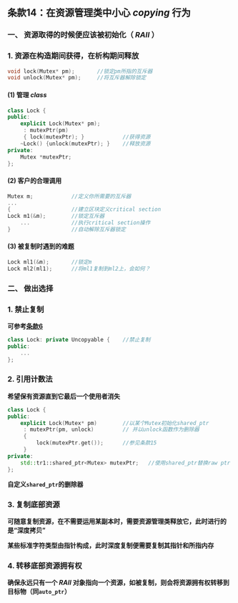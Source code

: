## 条款14：在资源管理类中小心 $copying$ 行为

### 一、 资源取得的时候便应该被初始化（ $RAII$ ）

### 1. 资源在构造期间获得，在析构期间释放

```C++
void lock(Mutex* pm);		//锁定pm所指的互斥器
void unlock(Mutex* pm);		//将互斥器解除锁定
```

#### (1) 管理 $class$

```C++
class Lock {
public:
    explicit Lock(Mutex* pm);
     : mutexPtr(pm)
     { lock(mutexPtr); }			//获得资源
    ~Lock() {unlock(mutexPtr); }	//释放资源
private:
    Mutex *mutexPtr;
};
```



#### (2) 客户的合理调用

```C++
Mutex m;			//定义你所需要的互斥器
...
{					//建立区块定义critical section
Lock m1(&m);		//锁定互斥器
	...				//执行critical section操作
}					//自动解除互斥器锁定
```



#### (3) 被复制时遇到的难题

```C++
Lock ml1(&m);		//锁定m
Lock ml2(ml1);		//将ml1复制到ml2上，会如何？
```



### 二、 做出选择

### 1. 禁止复制

**可参考[条款6](F:\滔天\文件\学校\大学\专业\C++\C++笔记\2.构造、析构、赋值运算\条款06：拒绝编译器自动生成的函数.md)**

```C++
class Lock: private Uncopyable {	//禁止复制
public:
    ...
};
```



### 2. 引用计数法

**希望保有资源直到它最后一个使用者消失**

```C++
class Lock {
public:
    explicit Lock(Mutex* pm)		//以某个Mutex初始化shared_ptr
     : mutexPtr(pm, unlock)			// 并以unlock函数作为删除器
     {
         lock(mutexPtr.get());		//参见条款15
     }
private:
    std::tr1::shared_ptr<Mutex> mutexPtr;	//使用shared_ptr替换raw ptr
};
```

**自定义`shared_ptr`的删除器**



### 3. 复制底部资源

**可随意复制资源，在不需要运用某副本时，需要资源管理类释放它，此时进行的是“深度拷贝”**

**某些标准字符类型由指针构成，此时深度复制便需要复制其指针和所指内存**



### 4. 转移底部资源拥有权

**确保永远只有一个 $RAII$ 对象指向一个资源，如被复制，则会将资源拥有权转移到目标物（同`auto_ptr`）**
